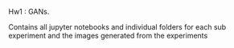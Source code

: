 Hw1 : GANs.

Contains all jupyter notebooks and individual folders for each sub experiment and the images generated from the experiments
